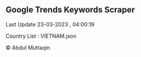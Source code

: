 

## Google Trends Keywords Scraper 
 
Last Update 23-03-2023 , 04:00:19

Country List :
VIETNAM.json



© Abdul Muttaqin 
